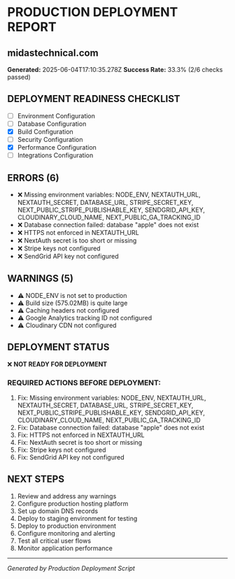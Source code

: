 
# PRODUCTION DEPLOYMENT REPORT
## midastechnical.com

**Generated:** 2025-06-04T17:10:35.278Z
**Success Rate:** 33.3% (2/6 checks passed)

## DEPLOYMENT READINESS CHECKLIST

- [ ] Environment Configuration
- [ ] Database Configuration
- [x] Build Configuration
- [ ] Security Configuration
- [x] Performance Configuration
- [ ] Integrations Configuration

## ERRORS (6)
- ❌ Missing environment variables: NODE_ENV, NEXTAUTH_URL, NEXTAUTH_SECRET, DATABASE_URL, STRIPE_SECRET_KEY, NEXT_PUBLIC_STRIPE_PUBLISHABLE_KEY, SENDGRID_API_KEY, CLOUDINARY_CLOUD_NAME, NEXT_PUBLIC_GA_TRACKING_ID
- ❌ Database connection failed: database "apple" does not exist
- ❌ HTTPS not enforced in NEXTAUTH_URL
- ❌ NextAuth secret is too short or missing
- ❌ Stripe keys not configured
- ❌ SendGrid API key not configured

## WARNINGS (5)
- ⚠️  NODE_ENV is not set to production
- ⚠️  Build size (575.02MB) is quite large
- ⚠️  Caching headers not configured
- ⚠️  Google Analytics tracking ID not configured
- ⚠️  Cloudinary CDN not configured

## DEPLOYMENT STATUS
❌ **NOT READY FOR DEPLOYMENT**


### REQUIRED ACTIONS BEFORE DEPLOYMENT:
1. Fix: Missing environment variables: NODE_ENV, NEXTAUTH_URL, NEXTAUTH_SECRET, DATABASE_URL, STRIPE_SECRET_KEY, NEXT_PUBLIC_STRIPE_PUBLISHABLE_KEY, SENDGRID_API_KEY, CLOUDINARY_CLOUD_NAME, NEXT_PUBLIC_GA_TRACKING_ID
1. Fix: Database connection failed: database "apple" does not exist
1. Fix: HTTPS not enforced in NEXTAUTH_URL
1. Fix: NextAuth secret is too short or missing
1. Fix: Stripe keys not configured
1. Fix: SendGrid API key not configured


## NEXT STEPS
1. Review and address any warnings
2. Configure production hosting platform
3. Set up domain DNS records
4. Deploy to staging environment for testing
5. Deploy to production environment
6. Configure monitoring and alerting
7. Test all critical user flows
8. Monitor application performance

---
*Generated by Production Deployment Script*
